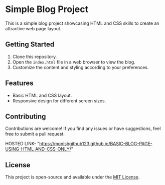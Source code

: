 # Simple Blog Project

This is a simple blog project showcasing HTML and CSS skills to create an attractive web page layout.

## Getting Started

1. Clone this repository.
2. Open the `index.html` file in a web browser to view the blog.
3. Customize the content and styling according to your preferences.

## Features

- Basic HTML and CSS layout.
- Responsive design for different screen sizes.

## Contributing

Contributions are welcome! If you find any issues or have suggestions, feel free to submit a pull request.

HOSTED LINK- "https://monishgithub123.github.io/BASIC-BLOG-PAGE-USING-HTML-AND-CSS-ONLY/"

## License

This project is open-source and available under the [MIT License](LICENSE).
